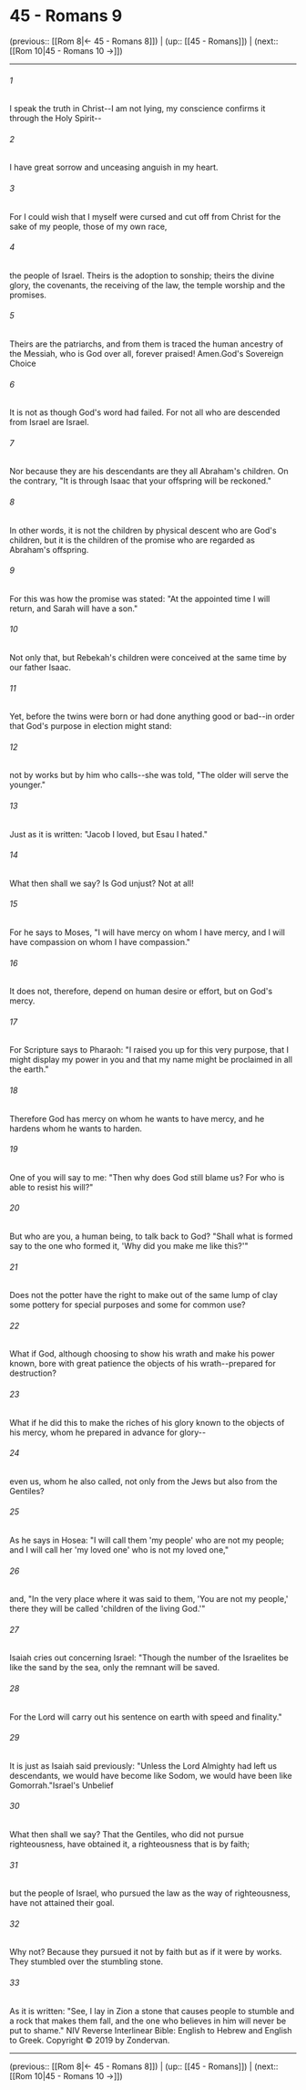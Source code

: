 # 45 - Romans 9

(previous:: [[Rom 8|← 45 - Romans 8]]) | (up:: [[45 - Romans]]) | (next:: [[Rom 10|45 - Romans 10 →]])

***


###### 1 
I speak the truth in Christ--I am not lying, my conscience confirms it through the Holy Spirit-- 

###### 2 
I have great sorrow and unceasing anguish in my heart. 

###### 3 
For I could wish that I myself were cursed and cut off from Christ for the sake of my people, those of my own race, 

###### 4 
the people of Israel. Theirs is the adoption to sonship; theirs the divine glory, the covenants, the receiving of the law, the temple worship and the promises. 

###### 5 
Theirs are the patriarchs, and from them is traced the human ancestry of the Messiah, who is God over all, forever praised! Amen.God's Sovereign Choice 

###### 6 
It is not as though God's word had failed. For not all who are descended from Israel are Israel. 

###### 7 
Nor because they are his descendants are they all Abraham's children. On the contrary, "It is through Isaac that your offspring will be reckoned." 

###### 8 
In other words, it is not the children by physical descent who are God's children, but it is the children of the promise who are regarded as Abraham's offspring. 

###### 9 
For this was how the promise was stated: "At the appointed time I will return, and Sarah will have a son." 

###### 10 
Not only that, but Rebekah's children were conceived at the same time by our father Isaac. 

###### 11 
Yet, before the twins were born or had done anything good or bad--in order that God's purpose in election might stand: 

###### 12 
not by works but by him who calls--she was told, "The older will serve the younger." 

###### 13 
Just as it is written: "Jacob I loved, but Esau I hated." 

###### 14 
What then shall we say? Is God unjust? Not at all! 

###### 15 
For he says to Moses, "I will have mercy on whom I have mercy, and I will have compassion on whom I have compassion." 

###### 16 
It does not, therefore, depend on human desire or effort, but on God's mercy. 

###### 17 
For Scripture says to Pharaoh: "I raised you up for this very purpose, that I might display my power in you and that my name might be proclaimed in all the earth." 

###### 18 
Therefore God has mercy on whom he wants to have mercy, and he hardens whom he wants to harden. 

###### 19 
One of you will say to me: "Then why does God still blame us? For who is able to resist his will?" 

###### 20 
But who are you, a human being, to talk back to God? "Shall what is formed say to the one who formed it, 'Why did you make me like this?'" 

###### 21 
Does not the potter have the right to make out of the same lump of clay some pottery for special purposes and some for common use? 

###### 22 
What if God, although choosing to show his wrath and make his power known, bore with great patience the objects of his wrath--prepared for destruction? 

###### 23 
What if he did this to make the riches of his glory known to the objects of his mercy, whom he prepared in advance for glory-- 

###### 24 
even us, whom he also called, not only from the Jews but also from the Gentiles? 

###### 25 
As he says in Hosea: "I will call them 'my people' who are not my people; and I will call her 'my loved one' who is not my loved one," 

###### 26 
and, "In the very place where it was said to them, 'You are not my people,' there they will be called 'children of the living God.'" 

###### 27 
Isaiah cries out concerning Israel: "Though the number of the Israelites be like the sand by the sea, only the remnant will be saved. 

###### 28 
For the Lord will carry out his sentence on earth with speed and finality." 

###### 29 
It is just as Isaiah said previously: "Unless the Lord Almighty had left us descendants, we would have become like Sodom, we would have been like Gomorrah."Israel's Unbelief 

###### 30 
What then shall we say? That the Gentiles, who did not pursue righteousness, have obtained it, a righteousness that is by faith; 

###### 31 
but the people of Israel, who pursued the law as the way of righteousness, have not attained their goal. 

###### 32 
Why not? Because they pursued it not by faith but as if it were by works. They stumbled over the stumbling stone. 

###### 33 
As it is written: "See, I lay in Zion a stone that causes people to stumble and a rock that makes them fall, and the one who believes in him will never be put to shame." NIV Reverse Interlinear Bible: English to Hebrew and English to Greek. Copyright © 2019 by Zondervan.

***

(previous:: [[Rom 8|← 45 - Romans 8]]) | (up:: [[45 - Romans]]) | (next:: [[Rom 10|45 - Romans 10 →]])

